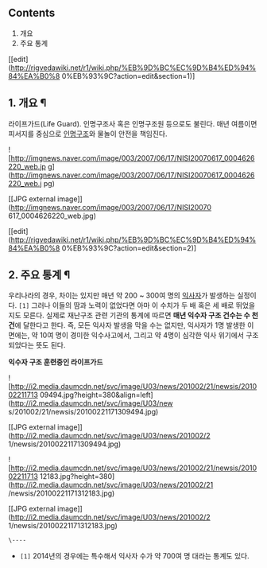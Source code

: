 ## Contents

    

1. 개요 
2. 주요 통계 

[[edit](http://rigvedawiki.net/r1/wiki.php/%EB%9D%BC%EC%9D%B4%ED%94%84%EA%B0%8
0%EB%93%9C?action=edit&section=1)]

## 1. 개요 ¶

라이프가드(Life Guard). 인명구조사 혹은 인명구조원 등으로도 불린다. 매년 여름이면 피서지를 중심으로
[인명구조](%EC%9D%B8%EB%AA%85%EA%B5%AC%EC%A1%B0.md)와 물놀이 안전을 책임진다.

  

![http://imgnews.naver.com/image/003/2007/06/17/NISI20070617_0004626220_web.jp
g](http://imgnews.naver.com/image/003/2007/06/17/NISI20070617_0004626220_web.j
pg)

[[JPG external image]](http://imgnews.naver.com/image/003/2007/06/17/NISI20070
617_0004626220_web.jpg)

  

[[edit](http://rigvedawiki.net/r1/wiki.php/%EB%9D%BC%EC%9D%B4%ED%94%84%EA%B0%8
0%EB%93%9C?action=edit&section=2)]

## 2. 주요 통계 ¶

우리나라의 경우, 차이는 있지만 매년 약 200 ~ 300여 명의 [익사자](%EC%9D%B5%EC%82%AC.md)가 발생하는
실정이다. `[1]` 그러나 이들의 땀과 노력이 없었다면 아마 이 수치가 두 배 혹은 세 배로 뛰었을지도 모른다. 실제로 재난구조 관련
기관의 통계에 따르면 **매년 익수자 구조 건수는 수 천 건**에 달한다고 한다. 즉, 모든 익사자 발생을 막을 수는 없지만, 익사자가 1명
발생한 이면에는, 약 10여 명이 경미한 익수사고에서, 그리고 약 4명이 심각한 익사 위기에서 구조되었다는 뜻도 된다.

  

**익수자 구조 훈련중인 라이프가드**  

![http://i2.media.daumcdn.net/svc/image/U03/news/201002/21/newsis/201002211713
09494.jpg?height=380&align=left](http://i2.media.daumcdn.net/svc/image/U03/new
s/201002/21/newsis/20100221171309494.jpg)

[[JPG external image]](http://i2.media.daumcdn.net/svc/image/U03/news/201002/2
1/newsis/20100221171309494.jpg)

![http://i2.media.daumcdn.net/svc/image/U03/news/201002/21/newsis/201002211713
12183.jpg?height=380](http://i2.media.daumcdn.net/svc/image/U03/news/201002/21
/newsis/20100221171312183.jpg)

[[JPG external image]](http://i2.media.daumcdn.net/svc/image/U03/news/201002/2
1/newsis/20100221171312183.jpg)

`\----`

  * `[1]` 2014년의 경우에는 특수해서 익사자 수가 약 700여 명 대라는 통계도 있다.

